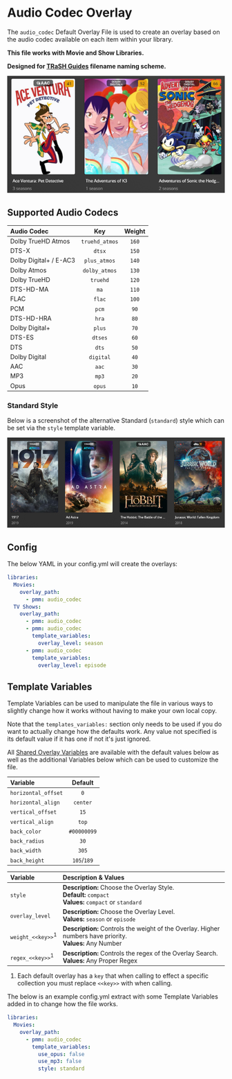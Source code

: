 # Audio Codec Overlay

The `audio_codec` Default Overlay File is used to create an overlay based on the audio codec available on each item within your library.

**This file works with Movie and Show Libraries.**

**Designed for [TRaSH Guides](https://trash-guides.info/) filename naming scheme.**

![](images/audio_codec.png)

## Supported Audio Codecs

| Audio Codec            |      Key       | Weight |
|:-----------------------|:--------------:|:------:|
| Dolby TrueHD Atmos     | `truehd_atmos` | `160`  |
| DTS-X                  |     `dtsx`     | `150`  |
| Dolby Digital+ / E-AC3 |  `plus_atmos`  | `140`  |
| Dolby Atmos            | `dolby_atmos`  | `130`  |
| Dolby TrueHD           |    `truehd`    | `120`  |
| DTS-HD-MA              |      `ma`      | `110`  |
| FLAC                   |     `flac`     | `100`  |
| PCM                    |     `pcm`      |  `90`  |
| DTS-HD-HRA             |     `hra`      |  `80`  |
| Dolby Digital+         |     `plus`     |  `70`  |
| DTS-ES                 |    `dtses`     |  `60`  |
| DTS                    |     `dts`      |  `50`  |
| Dolby Digital          |   `digital`    |  `40`  |
| AAC                    |     `aac`      |  `30`  |
| MP3                    |     `mp3`      |  `20`  |
| Opus                   |     `opus`     |  `10`  |

### Standard Style

Below is a screenshot of the alternative Standard (`standard`) style which can be set via the `style` template variable.

![](images/audio_codec2.png)

## Config

The below YAML in your config.yml will create the overlays:

```yaml
libraries:
  Movies:
    overlay_path:
      - pmm: audio_codec
  TV Shows:
    overlay_path:
      - pmm: audio_codec
      - pmm: audio_codec
        template_variables:
          overlay_level: season
      - pmm: audio_codec
        template_variables:
          overlay_level: episode
```

## Template Variables

Template Variables can be used to manipulate the file in various ways to slightly change how it works without having to make your own local copy.

Note that the `templates_variables:` section only needs to be used if you do want to actually change how the defaults work. Any value not specified is its default value if it has one if not it's just ignored.

All [Shared Overlay Variables](../overlay_variables) are available with the default values below as well as the additional Variables below which can be used to customize the file.

| Variable            |   Default   |
|:--------------------|:-----------:|
| `horizontal_offset` |     `0`     |
| `horizontal_align`  |  `center`   |
| `vertical_offset`   |    `15`     |
| `vertical_align`    |    `top`    |
| `back_color`        | `#00000099` |
| `back_radius`       |    `30`     |
| `back_width`        |    `305`    |
| `back_height`       | `105`/`189` |

| Variable                     | Description & Values                                                                                         |
|:-----------------------------|:-------------------------------------------------------------------------------------------------------------|
| `style`                      | **Description:** Choose the Overlay Style.<br>**Default:** `compact`<br>**Values:** `compact` or `standard`  |
| `overlay_level`              | **Description:** Choose the Overlay Level.<br>**Values:** `season` or `episode`                              |
| `weight_<<key>>`<sup>1</sup> | **Description:** Controls the weight of the Overlay. Higher numbers have priority.<br>**Values:** Any Number |
| `regex_<<key>>`<sup>1</sup>  | **Description:** Controls the regex of the Overlay Search.<br>**Values:** Any Proper Regex                   |

1. Each default overlay has a `key` that when calling to effect a specific collection you must replace `<<key>>` with when calling.

The below is an example config.yml extract with some Template Variables added in to change how the file works.

```yaml
libraries:
  Movies:
    overlay_path:
      - pmm: audio_codec
        template_variables:
          use_opus: false
          use_mp3: false
          style: standard
```
